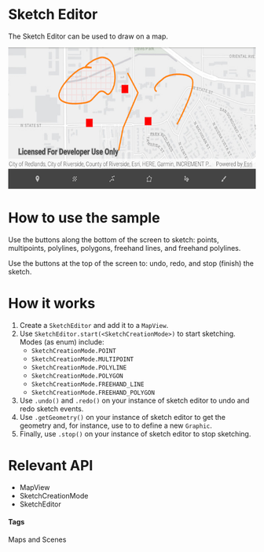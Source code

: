 # Sketch Editor
The Sketch Editor can be used to draw on a map.

![Sketch Editor App](sketch-editor.png)

# How to use the sample
Use the buttons along the bottom of the screen to sketch: points, multipoints, polylines, polygons, freehand lines, and freehand polylines.

Use the buttons at the top of the screen to: undo, redo, and stop (finish) the sketch.

# How it works
1. Create a `SketchEditor` and add it to a `MapView`.
1. Use `SketchEditor.start(<SketchCreationMode>)` to start sketching. Modes (as enum) include:
	* `SketchCreationMode.POINT`
	* `SketchCreationMode.MULTIPOINT`
	* `SketchCreationMode.POLYLINE`
	* `SketchCreationMode.POLYGON`
	* `SketchCreationMode.FREEHAND_LINE`
	* `SketchCreationMode.FREEHAND_POLYGON`
1. Use `.undo()` and `.redo()` on your instance of sketch editor to undo and redo sketch events.
1. Use `.getGeometry()` on your instance of sketch editor to get the geometry and, for instance, use to to define a new `Graphic`.
1. Finally, use `.stop()` on your instance of sketch editor to stop sketching.

# Relevant API
* MapView
* SketchCreationMode
* SketchEditor

#### Tags
Maps and Scenes